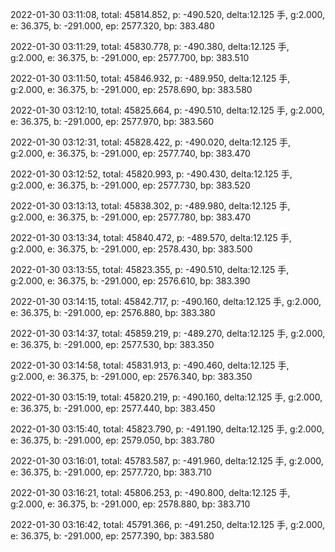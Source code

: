 2022-01-30 03:11:08, total: 45814.852, p: -490.520, delta:12.125 手, g:2.000, e: 36.375, b: -291.000, ep: 2577.320, bp: 383.480

2022-01-30 03:11:29, total: 45830.778, p: -490.380, delta:12.125 手, g:2.000, e: 36.375, b: -291.000, ep: 2577.700, bp: 383.510

2022-01-30 03:11:50, total: 45846.932, p: -489.950, delta:12.125 手, g:2.000, e: 36.375, b: -291.000, ep: 2578.690, bp: 383.580

2022-01-30 03:12:10, total: 45825.664, p: -490.510, delta:12.125 手, g:2.000, e: 36.375, b: -291.000, ep: 2577.970, bp: 383.560

2022-01-30 03:12:31, total: 45828.422, p: -490.020, delta:12.125 手, g:2.000, e: 36.375, b: -291.000, ep: 2577.740, bp: 383.470

2022-01-30 03:12:52, total: 45820.993, p: -490.430, delta:12.125 手, g:2.000, e: 36.375, b: -291.000, ep: 2577.730, bp: 383.520

2022-01-30 03:13:13, total: 45838.302, p: -489.980, delta:12.125 手, g:2.000, e: 36.375, b: -291.000, ep: 2577.780, bp: 383.470

2022-01-30 03:13:34, total: 45840.472, p: -489.570, delta:12.125 手, g:2.000, e: 36.375, b: -291.000, ep: 2578.430, bp: 383.500

2022-01-30 03:13:55, total: 45823.355, p: -490.510, delta:12.125 手, g:2.000, e: 36.375, b: -291.000, ep: 2576.610, bp: 383.390

2022-01-30 03:14:15, total: 45842.717, p: -490.160, delta:12.125 手, g:2.000, e: 36.375, b: -291.000, ep: 2576.880, bp: 383.380

2022-01-30 03:14:37, total: 45859.219, p: -489.270, delta:12.125 手, g:2.000, e: 36.375, b: -291.000, ep: 2577.530, bp: 383.350

2022-01-30 03:14:58, total: 45831.913, p: -490.460, delta:12.125 手, g:2.000, e: 36.375, b: -291.000, ep: 2576.340, bp: 383.350

2022-01-30 03:15:19, total: 45820.219, p: -490.160, delta:12.125 手, g:2.000, e: 36.375, b: -291.000, ep: 2577.440, bp: 383.450

2022-01-30 03:15:40, total: 45823.790, p: -491.190, delta:12.125 手, g:2.000, e: 36.375, b: -291.000, ep: 2579.050, bp: 383.780

2022-01-30 03:16:01, total: 45783.587, p: -491.960, delta:12.125 手, g:2.000, e: 36.375, b: -291.000, ep: 2577.720, bp: 383.710

2022-01-30 03:16:21, total: 45806.253, p: -490.800, delta:12.125 手, g:2.000, e: 36.375, b: -291.000, ep: 2578.880, bp: 383.710

2022-01-30 03:16:42, total: 45791.366, p: -491.250, delta:12.125 手, g:2.000, e: 36.375, b: -291.000, ep: 2577.390, bp: 383.580